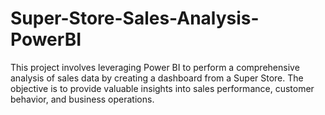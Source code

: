 # Super-Store-Sales-Analysis-PowerBI
This project involves leveraging Power BI to perform a comprehensive analysis of sales data by creating a dashboard from a Super Store. The objective is to provide valuable insights into sales performance, customer behavior, and business operations.
